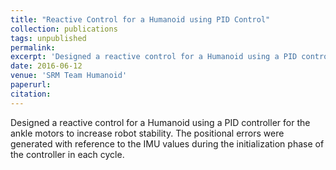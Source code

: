 ```yaml
---
title: "Reactive Control for a Humanoid using PID Control"
collection: publications
tags: unpublished
permalink: 
excerpt: 'Designed a reactive control for a Humanoid using a PID controller for the ankle motors to increase robot stability.'
date: 2016-06-12
venue: 'SRM Team Humanoid'
paperurl: 
citation: 
---
```

Designed a reactive control for a Humanoid using a PID controller for the ankle motors to increase robot stability. The positional errors were generated with reference to the IMU values during the initialization phase of the controller in each cycle.
